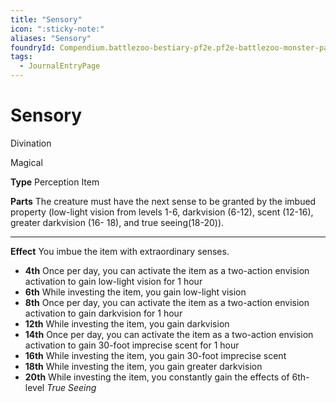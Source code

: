 ```yaml
---
title: "Sensory"
icon: ":sticky-note:"
aliases: "Sensory"
foundryId: Compendium.battlezoo-bestiary-pf2e.pf2e-battlezoo-monster-parts.JournalEntry.DUgV4RRnkTaikCI2.JournalEntryPage.j4vWjLWHClLpGvX6
tags:
  - JournalEntryPage
---
```


# Sensory
Divination

Magical

**Type** Perception Item

**Parts** The creature must have the next sense to be granted by the imbued property (low-light vision from levels 1-6, darkvision (6-12), scent (12-16), greater darkvision (16- 18), and true seeing(18-20)).

* * *

**Effect** You imbue the item with extraordinary senses.

*   **4th** Once per day, you can activate the item as a two-action envision activation to gain low-light vision for 1 hour
*   **6th** While investing the item, you gain low-light vision
*   **8th** Once per day, you can activate the item as a two-action envision activation to gain darkvision for 1 hour
*   **12th** While investing the item, you gain darkvision
*   **14th** Once per day, you can activate the item as a two-action envision activation to gain 30-foot imprecise scent for 1 hour
*   **16th** While investing the item, you gain 30-foot imprecise scent
*   **18th** While investing the item, you gain greater darkvision
*   **20th** While investing the item, you constantly gain the effects of 6th-level _True Seeing_